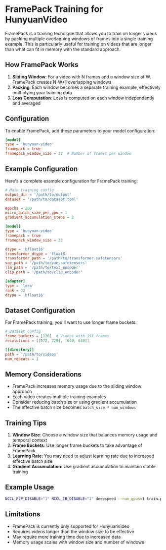 # FramePack Training for HunyuanVideo

FramePack is a training technique that allows you to train on longer videos by packing multiple overlapping windows of frames into a single training example. This is particularly useful for training on videos that are longer than what can fit in memory with the standard approach.

## How FramePack Works

1. **Sliding Window**: For a video with N frames and a window size of W, FramePack creates N-W+1 overlapping windows
2. **Packing**: Each window becomes a separate training example, effectively multiplying your training data
3. **Loss Computation**: Loss is computed on each window independently and averaged

## Configuration

To enable FramePack, add these parameters to your model configuration:

```toml
[model]
type = 'hunyuan-video'
framepack = true
framepack_window_size = 33  # Number of frames per window
```

## Example Configuration

Here's a complete example configuration for FramePack training:

```toml
# Main training config
output_dir = '/path/to/output'
dataset = '/path/to/dataset.toml'

epochs = 200
micro_batch_size_per_gpu = 1
gradient_accumulation_steps = 2

[model]
type = 'hunyuan-video'
framepack = true
framepack_window_size = 33

dtype = 'bfloat16'
transformer_dtype = 'float8'
transformer_path = '/path/to/transformer.safetensors'
vae_path = '/path/to/vae.safetensors'
llm_path = '/path/to/text_encoder'
clip_path = '/path/to/clip_encoder'

[adapter]
type = 'lora'
rank = 32
dtype = 'bfloat16'
```

## Dataset Configuration

For FramePack training, you'll want to use longer frame buckets:

```toml
# Dataset config
frame_buckets = [120]  # Videos with 151 frames
resolutions = [[572, 720], [640, 640]]

[[directory]]
path = '/path/to/videos'
num_repeats = 1
```

## Memory Considerations

- FramePack increases memory usage due to the sliding window approach
- Each video creates multiple training examples
- Consider reducing batch size or using gradient accumulation
- The effective batch size becomes `batch_size * num_windows`

## Training Tips

1. **Window Size**: Choose a window size that balances memory usage and temporal context
2. **Frame Buckets**: Use longer frame buckets to take advantage of FramePack
3. **Learning Rate**: You may need to adjust learning rate due to increased effective batch size
4. **Gradient Accumulation**: Use gradient accumulation to maintain stable training

## Example Usage

```bash
NCCL_P2P_DISABLE="1" NCCL_IB_DISABLE="1" deepspeed --num_gpus=1 train.py --deepspeed --config examples/framepack.toml
```

## Limitations

- FramePack is currently only supported for HunyuanVideo
- Requires videos longer than the window size to be effective
- May require more training time due to increased data
- Memory usage scales with window size and number of windows 